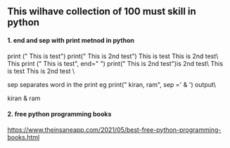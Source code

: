 ## This wilhave collection of 100 must skill in python

#### 1. end and sep with print metnod in python
print (" This is test") print(" This is 2nd test") This is test This is 2nd test\\
This print (" This is test", end=" ") print(" This is 2nd test")is 2nd test\\
This is test This is 2nd test \\

sep separates word in the print eg print(" kiran, ram", sep =' & ') output\\

kiran & ram


#### 2. free python programming books
https://www.theinsaneapp.com/2021/05/best-free-python-programming-books.html
